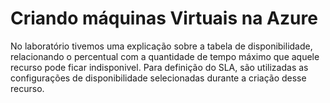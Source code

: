 # Criando máquinas Virtuais na Azure
No laboratório tivemos uma explicação sobre a tabela de disponibilidade, relacionando o percentual com a quantidade de tempo máximo que aquele recurso pode ficar indisponivel.
Para definição do SLA, são utilizadas as configurações de disponibilidade selecionadas durante a criação desse recurso.
